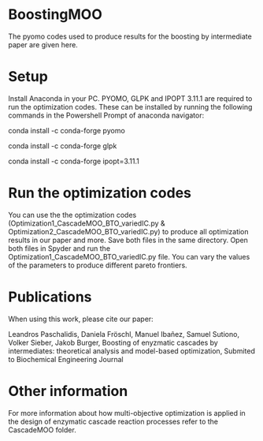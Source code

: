 # BoostingMOO
The pyomo codes used to produce results for the boosting by intermediate paper are given here. 

# Setup
Install Anaconda in your PC. PYOMO, GLPK and IPOPT 3.11.1 are required to run the optimization codes. These can be installed by running the following commands in the Powershell Prompt of anaconda navigator:

conda install -c conda-forge pyomo

conda install -c conda-forge glpk

conda install -c conda-forge ipopt=3.11.1 

# Run the optimization codes
You can use the the optimization codes (Optimization1_CascadeMOO_BTO_variedIC.py & Optimization2_CascadeMOO_BTO_variedIC.py) to produce all optimization results in our paper and more. Save both files in the same directory. Open both files in Spyder and run the Optimization1_CascadeMOO_BTO_variedIC.py file. You can vary the values of the parameters to produce different pareto frontiers. 

# Publications
When using this work, please cite our paper:

Leandros Paschalidis, Daniela Fröschl, Manuel Ibañez, Samuel Sutiono, Volker Sieber, Jakob Burger, Boosting of enyzmatic cascades by intermediates: theoretical analysis and model-based optimization, Submited to Biochemical Engineering Journal


# Other information
For more information about how multi-objective optimization is applied in the design of enzymatic cascade reaction processes refer to the CascadeMOO folder. 
